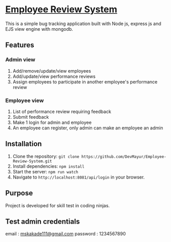 # [Employee Review System](https://devmayur.github.io/Employee-Review-System/)

This is a simple bug tracking application built with Node js, express js and EJS view engine with mongodb.

## Features

### Admin view
1. Add/remove/update/view employees
2. Add/update/view performance reviews
3. Assign employees to participate in another employee's performance review

### Employee view
1. List of performance review requiring feedback
2. Submit feedback
3. Make 1 login for admin and employee
4. An employee can register, only admin can make an employee an admin


## Installation

1. Clone the repository: `git clone https://github.com/DevMayur/Employee-Review-System.git`
2. Install dependencies: `npm install`
3. Start the server: `npm run watch`
4. Navigate to `http://localhost:8081/api/login` in your browser.

## Purpose

Project is developed for skill test in coding ninjas.

## Test admin credentials
email : mskakade111@gmail.com
password : 1234567890
